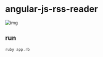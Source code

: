 angular-js-rss-reader
=====================

![img](https://raw.github.com/jamesmoriarty/angular-js-rss-reader/master/doc/screenshot-01.png)

run
---

```bash
ruby app.rb
```


